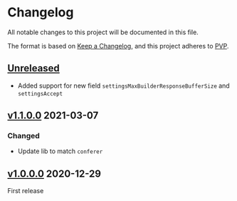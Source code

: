 # Changelog
All notable changes to this project will be documented in this file.

The format is based on [Keep a Changelog](https://keepachangelog.com/en/1.0.0/),
and this project adheres to [PVP](https://pvp.haskell.org/).

## [Unreleased]

* Added support for new field `settingsMaxBuilderResponseBufferSize` and `settingsAccept`

## [v1.1.0.0] 2021-03-07

### Changed

* Update lib to match `conferer`

## [v1.0.0.0] 2020-12-29

First release

[Unreleased]: https://github.com/ludat/conferer/compare/conferer-warp_v1.1.0.0...HEAD
[v1.1.0.0]: https://github.com/ludat/conferer/compare/conferer-warp_v1.0.0.0...conferer-warp_v1.1.0.0
[v1.0.0.0]: https://github.com/ludat/conferer/compare/v0.0.0.0...conferer-warp_v1.0.0.0
